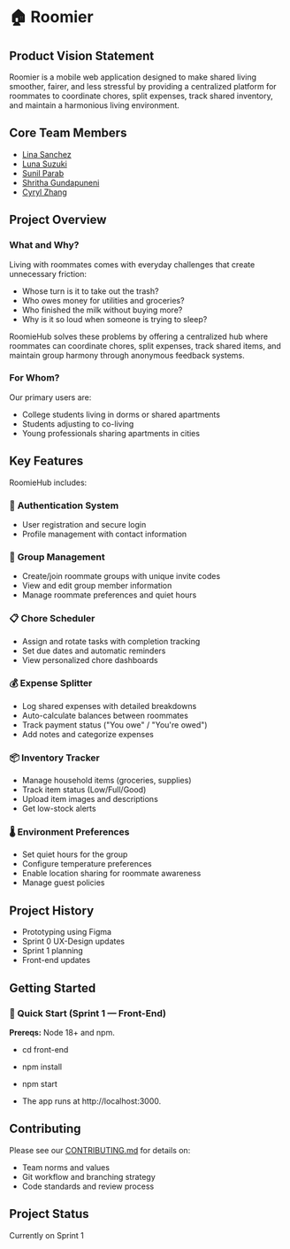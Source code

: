 # 🏠 Roomier

## Product Vision Statement
Roomier is a mobile web application designed to make shared living smoother, fairer, and less stressful by providing a centralized platform for roommates to coordinate chores, split expenses, track shared inventory, and maintain a harmonious living environment.

## Core Team Members

- [Lina Sanchez](https://github.com/linahsan)
- [Luna Suzuki](https://github.com/lunasuzuki)
- [Sunil Parab](https://github.com/SunilParab)
- [Shritha Gundapuneni](https://github.com/shrithag)
- [Cyryl Zhang](https://github.com/nstraightbeam)


## Project Overview

### What and Why?
Living with roommates comes with everyday challenges that create unnecessary friction:
- Whose turn is it to take out the trash?
- Who owes money for utilities and groceries?
- Who finished the milk without buying more?
- Why is it so loud when someone is trying to sleep?

RoomieHub solves these problems by offering a centralized hub where roommates can coordinate chores, split expenses, track shared items, and maintain group harmony through anonymous feedback systems.

### For Whom?
Our primary users are:
- College students living in dorms or shared apartments
- Students adjusting to co-living
- Young professionals sharing apartments in cities

## Key Features

RoomieHub includes:

### 🔐 **Authentication System**
- User registration and secure login
- Profile management with contact information

### 👥 **Group Management**
- Create/join roommate groups with unique invite codes
- View and edit group member information
- Manage roommate preferences and quiet hours

### 📋 **Chore Scheduler**
- Assign and rotate tasks with completion tracking
- Set due dates and automatic reminders
- View personalized chore dashboards

### 💰 **Expense Splitter**
- Log shared expenses with detailed breakdowns
- Auto-calculate balances between roommates
- Track payment status ("You owe" / "You're owed")
- Add notes and categorize expenses

### 📦 **Inventory Tracker**
- Manage household items (groceries, supplies)
- Track item status (Low/Full/Good)
- Upload item images and descriptions
- Get low-stock alerts

### 🌡️ **Environment Preferences**
- Set quiet hours for the group
- Configure temperature preferences
- Enable location sharing for roommate awareness
- Manage guest policies

## Project History

- Prototyping using Figma
- Sprint 0 UX-Design updates
- Sprint 1 planning
- Front-end updates


## Getting Started

### 🚀 Quick Start (Sprint 1 — Front-End)

**Prereqs:** Node 18+ and npm.

- cd front-end
- npm install

- npm start
- The app runs at http://localhost:3000.


## Contributing

Please see our [CONTRIBUTING.md](CONTRIBUTING.md) for details on:
- Team norms and values
- Git workflow and branching strategy
- Code standards and review process


## Project Status

Currently on Sprint 1
